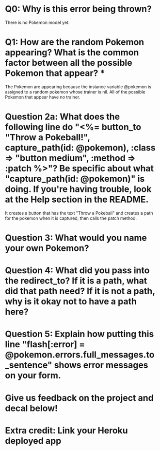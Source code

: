 # Q0: Why is this error being thrown?
There is no Pokemon model yet. 

# Q1: How are the random Pokemon appearing? What is the common factor between all the possible Pokemon that appear? *
The Pokemon are appearing because the instance variable @pokemon is assigned to a random pokemon whose trainer is nil. All of the possible Pokemon that appear have no trainer.

# Question 2a: What does the following line do "<%= button_to "Throw a Pokeball!", capture_path(id: @pokemon), :class => "button medium", :method => :patch %>"? Be specific about what "capture_path(id: @pokemon)" is doing. If you're having trouble, look at the Help section in the README.
It creates a button that has the text "Throw a Pokeball" and creates a path for the pokemon when it is captured, then calls the patch method.

# Question 3: What would you name your own Pokemon?

# Question 4: What did you pass into the redirect_to? If it is a path, what did that path need? If it is not a path, why is it okay not to have a path here? 


# Question 5: Explain how putting this line "flash[:error] = @pokemon.errors.full_messages.to_sentence" shows error messages on your form.

# Give us feedback on the project and decal below!

# Extra credit: Link your Heroku deployed app
